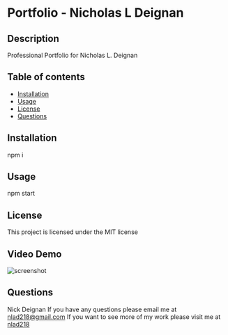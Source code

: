 # Portfolio - Nicholas L Deignan

## Description

Professional Portfolio for Nicholas L. Deignan

## Table of contents

- [Installation](#installation)
- [Usage](#usage)
- [License](#license)
- [Questions](#questions)

## Installation

npm i

## Usage

npm start

## License

This project is licensed under the MIT license

## Video Demo

![screenshot](../professional-portfolio/src/assets/screenshot.jpg)

## Questions

Nick Deignan
If you have any questions please email me at nlad218@gmail.com
If you want to see more of my work please visit me at [nlad218](https://github.com/nlad218)
